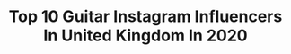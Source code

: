 ---
title: Top 10 Guitar Instagram Influencers In United Kingdom In 2020
description: >-
  Find top guitar Instagram influencers in United Kingdom in 2020. Most popular hashtags: #guitar #music #guitarist #guitarporn.
platform: Instagram
profiles:
  - username: "guitarporn"
    fullname: >-
      𝙶𝚞𝚒𝚝𝚊𝚛𝙿𝚘𝚛𝚗®
    location: "United Kingdom"
    followers: 15077
    engagement: 244
    commentsToLikes: 0.006916
    avatar: "https://scontent-amt2-1.cdninstagram.com/v/t51.2885-19/s320x320/41479388_276911869828510_8315352677022171136_n.jpg?_nc_ht=scontent-amt2-1.cdninstagram.com&_nc_ohc=3Z9T_h3dty8AX-b-_oa&oh=b35cf5b73085b4ed73ae1eb520a98526&oe=5EB4CC75"
    verified: false
    hashtags: "#guitarporn, #overdrive, #guitarporn, #fender"
  - username: "thetynedaniel"
    fullname: >-
      Dan Porter
    location: "United Kingdom"
    followers: 5658
    engagement: 2305
    commentsToLikes: 0.054576
    avatar: "https://scontent-lht6-1.cdninstagram.com/v/t51.2885-19/s320x320/71025520_2453636804961659_5190835527632289792_n.jpg?_nc_ht=scontent-lht6-1.cdninstagram.com&_nc_ohc=DWIdL2CTD1MAX8zoNUq&oh=594c3b39774aba2d5c6a7842e81fc57f&oe=5EB802F7"
    verified: false
    hashtags: "#loughborough, #light, #guitarist, #drummer"
  - username: "andytaylorofficial"
    fullname: >-
      Andy Taylor
    location: "United Kingdom"
    followers: 5511
    engagement: 1443
    commentsToLikes: 0.061990
    avatar: "https://scontent-lht6-1.cdninstagram.com/v/t51.2885-19/s320x320/73095499_552673085300594_7913392116628193280_n.jpg?_nc_ht=scontent-lht6-1.cdninstagram.com&_nc_ohc=PAzYBg2vzFoAX_aB5zf&oh=87a8649ccfe712af51792fa51c433412&oe=5EBA18BE"
    verified: false
    hashtags: "#reefband, #mrgarystringer, #jackbessant, #jessejameswoods"
  - username: "nakajin"
    fullname: >-
      Nakajin
    location: "United Kingdom"
    followers: 190555
    engagement: 1501
    commentsToLikes: 0.013611
    avatar: "https://scontent-ams4-1.cdninstagram.com/v/t51.2885-19/s320x320/66483911_412928162654170_1038933042506235904_n.jpg?_nc_ht=scontent-ams4-1.cdninstagram.com&_nc_ohc=Ld2CubjEN74AX8bep3A&oh=3da0e3bf08c80ef7030a1b309058f497&oe=5EBB45E7"
    verified: true
    hashtags: "#jinglebells, #thecolors, #voguejapan, #10thanniversary"
  - username: "jesse_cash"
    fullname: >-
      Jesse Cash
    location: "United Kingdom"
    followers: 23275
    engagement: 707
    commentsToLikes: 0.024127
    avatar: "https://scontent-amt2-1.cdninstagram.com/v/t51.2885-19/s320x320/87239718_503104030350705_8818402675776290816_n.jpg?_nc_ht=scontent-amt2-1.cdninstagram.com&_nc_ohc=MQC5NdKMlTcAX__ACRO&oh=852211473defde47b67d464854172437&oe=5EB978CD"
    verified: true
    hashtags: "#repost, #soundsofquarantine"
  - username: "thelivhaynes"
    fullname: >-
      ♥ Liv Haynes ♥
    location: "United Kingdom"
    followers: 23586
    engagement: 459
    commentsToLikes: 0.037625
    avatar: "https://scontent-amt2-1.cdninstagram.com/v/t51.2885-19/s320x320/75256777_965582710477772_8683452106096508928_n.jpg?_nc_ht=scontent-amt2-1.cdninstagram.com&_nc_ohc=Xz7vY6yVB1EAX_EU5nQ&oh=6ca136bded78940a27f9255a15421209&oe=5EB9C355"
    verified: false
    hashtags: "#boyfriend, #girlpower, #imnotsadandalone, #acousticguitar"
  - username: "bowersam"
    fullname: >-
      Sam Bower
    location: "United Kingdom"
    followers: 61038
    engagement: 1511
    commentsToLikes: 0.006408
    avatar: "https://scontent-lht6-1.cdninstagram.com/v/t51.2885-19/s320x320/12292894_1060867507278667_842775835_a.jpg?_nc_ht=scontent-lht6-1.cdninstagram.com&_nc_ohc=z3vyqFxUxUQAX8t3Zya&oh=1fb94baffd165d2736448537b7b0c7b7&oe=5EBC9D40"
    verified: true
    hashtags: "#itgetsbetter, #linkinbio"
  - username: "benjamintotten"
    fullname: >-
      BENJI
    location: "United Kingdom"
    followers: 12099
    engagement: 1744
    commentsToLikes: 0.025432
    avatar: "https://scontent-lhr8-1.cdninstagram.com/v/t51.2885-19/s320x320/60749824_849058542153797_9030434168818892800_n.jpg?_nc_ht=scontent-lhr8-1.cdninstagram.com&_nc_ohc=sUnv48eRuB4AX8YN0fq&oh=0402bea9e056012ac95df064afd85d5d&oe=5EB9B026"
    verified: false
    hashtags: ""
  - username: "stefvdheuvel_"
    fullname: >-
      Stef van den Heuvel
    location: "United Kingdom"
    followers: 8375
    engagement: 934
    commentsToLikes: 0.159291
    avatar: "https://scontent-lhr8-1.cdninstagram.com/v/t51.2885-19/s320x320/49732966_604956746604027_7222233004259672064_n.jpg?_nc_ht=scontent-lhr8-1.cdninstagram.com&_nc_ohc=6XaZfPkqGucAX-uFEvJ&oh=460ca961ab6a0c11a2b8f5448299cff2&oe=5EBACD77"
    verified: false
    hashtags: "#christmas, #vintage, #fashion, #christmastree"
  - username: "johnsouki"
    fullname: >-
      John Souki
    location: "United Kingdom"
    followers: 18177
    engagement: 245
    commentsToLikes: 0.077819
    avatar: "https://scontent-lhr8-1.cdninstagram.com/v/t51.2885-19/s320x320/71083883_2529392517280369_988209225337405440_n.jpg?_nc_ht=scontent-lhr8-1.cdninstagram.com&_nc_ohc=OoE9J-0klSAAX8JKUN8&oh=404c1e61c58795545c050fbb716d0f23&oe=5EB86C0C"
    verified: false
    hashtags: "#rockguitar, #shred, #johnsouki, #throwback"
---